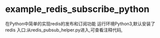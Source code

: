 # example_redis_subscribe_python
在Python中简单的实现redis的发布和订阅功能
运行环境Python3,默认安装了redis
入口:从redis_pubsub_helper.py进入,可查看注释代码,
